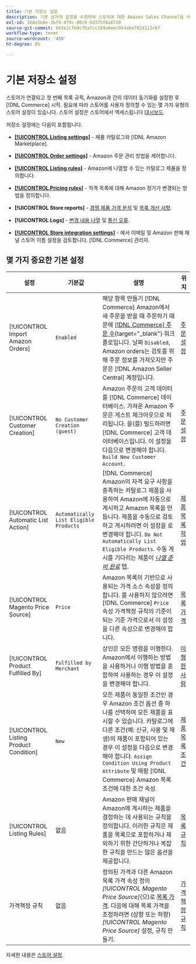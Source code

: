 ```yaml
---
title: 기본 저장소 설정
description: 기본 상거래 설정을 수정하여 스토어에 대한 Amazon Sales Channel을 사용자 지정합니다.
exl-id: 368e5e8e-2bf9-4f9c-86c6-6d375f8a8720
source-git-commit: b63e2cfb9c7ba7cc169a6eec954abe782d112c6f
workflow-type: tm+mt
source-wordcount: '459'
ht-degree: 0%

---
```


# 기본 저장소 설정

스토어가 연결되고 첫 번째 목록 규칙, Amazon과 간의 데이터 동기화를 설정한 후 [!DNL Commerce] 시작. 필요에 따라 스토어를 사용자 정의할 수 있는 몇 가지 유형의 스토어 설정이 있습니다. 스토어 설정은 스토어에서 액세스됩니다 [대시보드](./amazon-store-dashboard.md).

저장소 설정에는 다음이 포함됩니다.

- [**[!UICONTROL Listing settings]**](./listing-settings.md) - 제품 카탈로그와 [!DNL Amazon Marketplace].

- [**[!UICONTROL Order settings]**](./order-settings.md) - Amazon 주문 관리 방법을 제어합니다.

- [**[!UICONTROL Listing rules]**](./listing-rules.md) - Amazon에 나열할 수 있는 카탈로그 제품을 정의합니다.

- [**[!UICONTROL Pricing rules]**](./pricing-products.md) - 적격 목록에 대해 Amazon 정가가 변경되는 방법을 정의합니다.

- **[!UICONTROL Store reports]** - [경쟁 제품 가격 분석](./competitive-price-analysis.md) 및 [목록 개선 사항](./listing-improvements.md).

- **[!UICONTROL Logs]** - [변경 내용 나열](./listing-changes-log.md) 및 [통신 오류](./communication-errors-log.md).

- [**[!UICONTROL Store integration settings]**](./store-integration-settings.md) - 에서 이메일 및 Amazon 판매 채널 스토어 이름 설정을 검토합니다. [!DNL Commerce] 관리자.

## 몇 가지 중요한 기본 설정

| 설정 | 기본값 | 설명 | 위치 |
|--- |--- |--- |--- |
| [!UICONTROL Import Amazon Orders] | `Enabled` | 해당 항목 만들기 [!DNL Commerce] Amazon에서 새 주문을 받을 때 주문하기 때문에 [[!DNL Commerce] 주문 수](https://docs.magento.com/user-guide/sales/orders.html){target="_blank"} 워크플로입니다. 날짜 `Disabled`, Amazon orders는 검토를 위해 주문 정보를 가져오지만 주문은 [!DNL Amazon Seller Central] 계정입니다. | [주문 설정](./order-settings.md) |
| [!UICONTROL Customer Creation] | `No Customer Creation (guest)` | Amazon 주문의 고객 데이터를 [!DNL Commerce] 데이터베이스. 가져온 Amazon 주문은 게스트 체크아웃으로 처리됩니다. 을(를) 빌드하려면 [!DNL Commerce] 고객 데이터베이스입니다. 이 설정을 다음으로 변경해야 합니다. `Build New Customer Account`. | [주문 설정](./order-settings.md) |
| [!UICONTROL Automatic List Action] | `Automatically List Eligible Products` | [!DNL Commerce] Amazon의 자격 요구 사항을 충족하는 카탈로그 제품을 사용하여 Amazon에 자동으로 게시하고 Amazon 목록을 만듭니다. 제품을 수동으로 검토하고 게시하려면 이 설정을 로 변경해야 합니다. `Do Not Automatically List Eligible Products`. 수동 게시를 기다리는 제품이 [_나열 준비 완료_](./ready-to-list.md) 탭. | [제품 목록 작업](./product-listing-actions.md) |
| [!UICONTROL Magento Price Source] | `Price` | Amazon 목록의 기반으로 사용되는 가격 소스 속성을 정의합니다. 를 사용하지 않으려면 [!DNL Commerce] `Price` 속성 가격책정 규칙의 기준이 되는 기준 가격으로서 이 설정을 다른 속성으로 변경해야 합니다. | [목록 가격](./listing-price.md) |
| [!UICONTROL Product Fulfilled By] | `Fulfilled by Merchant` | 상인은 모든 명령을 이행한다. Amazon에서 이행하는 방법을 사용하거나 이행 방법을 혼합하여 사용하는 경우 이 설정을 변경해야 합니다. | [이행한 사람](./listing-price.md) |
| [!UICONTROL Listing Product Condition] | `New` | 모든 제품이 동일한 조건인 경우 Amazon 조건 옵션 중 하나를 선택하여 모든 제품을 표시할 수 있습니다. 카탈로그에 다른 조건(예: 신규, 사용 및 재생)의 제품이 포함되어 있는 경우 이 설정을 다음으로 변경해야 합니다. `Assign Condition Using Product Attribute` 및 매핑 [!DNL Commerce] Amazon 목록 조건에 대한 조건 속성. | [제품 목록 조건](./product-listing-condition.md) |
| [!UICONTROL Listing Rules] | 없음 | Amazon 판매 채널이 Amazon에 게시하는 제품을 결정하는 데 사용되는 규칙을 정의합니다. 이러한 규칙은 제품을 목록으로 포함하거나 제외하기 위한 간단하거나 복잡한 규칙을 만드는 많은 옵션을 제공합니다. | [목록 규칙](./listing-rules.md) |
| 가격책정 규칙 | 없음 | 정의된 가격과 다른 Amazon 목록 가격 속성 정의 _[!UICONTROL Magento Price Source]_(으)로 [목록 가격](./listing-price.md). 다음에 대해 목록 가격을 조정하려면 (상향 또는 하향)_[!UICONTROL Magento Price Source]_ 설정, 규칙 만들기. | [가격책정 규칙](./pricing-products.md) |

자세한 내용은 [스토어 설정](./ob-store-review.md).
